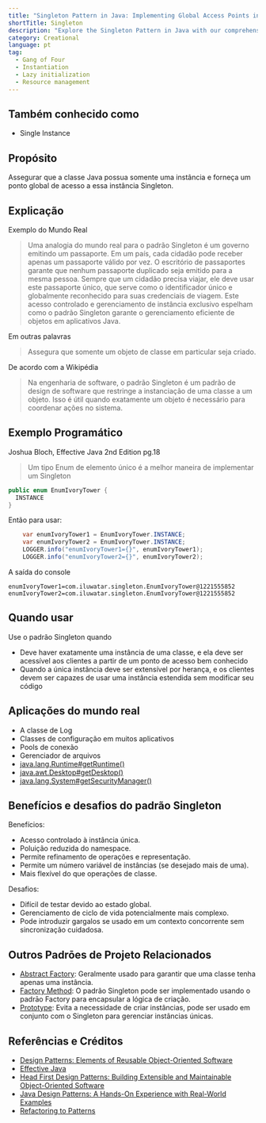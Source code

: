 ```yaml
---
title: "Singleton Pattern in Java: Implementing Global Access Points in Java Applications"
shortTitle: Singleton
description: "Explore the Singleton Pattern in Java with our comprehensive guide. Learn how to implement efficient object management for your Java applications, ensuring optimal use of resources and easy access with examples and detailed explanations."
category: Creational
language: pt
tag:
  - Gang of Four
  - Instantiation
  - Lazy initialization
  - Resource management
---
```


## Também conhecido como

* Single Instance

## Propósito

Assegurar que a classe Java possua somente uma instância e forneça um ponto global de acesso a essa instância Singleton.

## Explicação

Exemplo do Mundo Real

> Uma analogia do mundo real para o padrão Singleton é um governo emitindo um passaporte. Em um país, cada cidadão pode receber apenas um passaporte válido por vez. O escritório de passaportes garante que nenhum passaporte duplicado seja emitido para a mesma pessoa. Sempre que um cidadão precisa viajar, ele deve usar este passaporte único, que serve como o identificador único e globalmente reconhecido para suas credenciais de viagem. Este acesso controlado e gerenciamento de instância exclusivo espelham como o padrão Singleton garante o gerenciamento eficiente de objetos em aplicativos Java.

Em outras palavras

> Assegura que somente um objeto de classe em particular seja criado.

De acordo com a Wikipédia

> Na engenharia de software, o padrão Singleton é um padrão de design de software que restringe a instanciação de uma classe a um objeto. Isso é útil quando exatamente um objeto é necessário para coordenar ações no sistema.

## Exemplo Programático

Joshua Bloch, Effective Java 2nd Edition pg.18

> Um tipo Enum de elemento único é a melhor maneira de implementar um Singleton

```java
public enum EnumIvoryTower {
  INSTANCE
}
```

Então para usar:

```java
    var enumIvoryTower1 = EnumIvoryTower.INSTANCE;
    var enumIvoryTower2 = EnumIvoryTower.INSTANCE;
    LOGGER.info("enumIvoryTower1={}", enumIvoryTower1);
    LOGGER.info("enumIvoryTower2={}", enumIvoryTower2);
```

A saída do console

```
enumIvoryTower1=com.iluwatar.singleton.EnumIvoryTower@1221555852
enumIvoryTower2=com.iluwatar.singleton.EnumIvoryTower@1221555852
```

## Quando usar

Use o padrão Singleton quando

* Deve haver exatamente uma instância de uma classe, e ela deve ser acessível aos clientes a partir de um ponto de acesso bem conhecido
* Quando a única instância deve ser extensível por herança, e os clientes devem ser capazes de usar uma instância estendida sem modificar seu código

## Aplicações do mundo real

* A classe de Log
* Classes de configuração em muitos aplicativos
* Pools de conexão
* Gerenciador de arquivos
* [java.lang.Runtime#getRuntime()](http://docs.oracle.com/javase/8/docs/api/java/lang/Runtime.html#getRuntime%28%29)
* [java.awt.Desktop#getDesktop()](http://docs.oracle.com/javase/8/docs/api/java/awt/Desktop.html#getDesktop--)
* [java.lang.System#getSecurityManager()](http://docs.oracle.com/javase/8/docs/api/java/lang/System.html#getSecurityManager--)

## Benefícios e desafios do padrão Singleton

Benefícios:

* Acesso controlado à instância única.
* Poluição reduzida do namespace.
* Permite refinamento de operações e representação.
* Permite um número variável de instâncias (se desejado mais de uma).
* Mais flexível do que operações de classe.

Desafios:

* Difícil de testar devido ao estado global.
* Gerenciamento de ciclo de vida potencialmente mais complexo.
* Pode introduzir gargalos se usado em um contexto concorrente sem sincronização cuidadosa.

## Outros Padrōes de Projeto Relacionados

* [Abstract Factory](https://java-design-patterns.com/patterns/abstract-factory/): Geralmente usado para garantir que uma classe tenha apenas uma instância.
* [Factory Method](https://java-design-patterns.com/patterns/factory-method/): O padrão Singleton pode ser implementado usando o padrāo Factory para encapsular a lógica de criação.
* [Prototype](https://java-design-patterns.com/patterns/prototype/): Evita a necessidade de criar instâncias, pode ser usado em conjunto com o Singleton para gerenciar instâncias únicas.

## Referências e Créditos

* [Design Patterns: Elements of Reusable Object-Oriented Software](https://amzn.to/3w0pvKI)
* [Effective Java](https://amzn.to/4cGk2Jz)
* [Head First Design Patterns: Building Extensible and Maintainable Object-Oriented Software](https://amzn.to/49NGldq)
* [Java Design Patterns: A Hands-On Experience with Real-World Examples](https://amzn.to/3yhh525)
* [Refactoring to Patterns](https://amzn.to/3VOO4F5)
